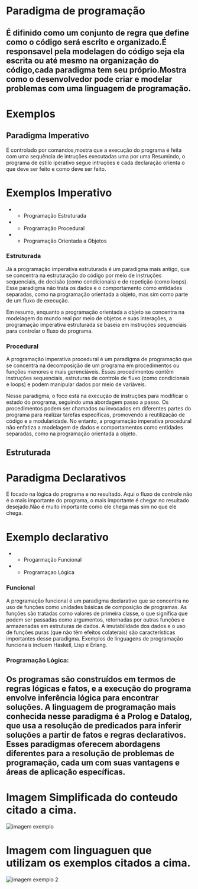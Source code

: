 # Paradigma de programação
É difinido como um conjunto de regra que define como o código será escrito e organizado.É responsavel pela modelagen do código seja ela escrita ou até mesmo na organização do código,cada paradigma tem seu próprio.Mostra como o desenvolvedor pode criar e modelar problemas com uma linguagem de programação.
---
# Exemplos 
## Paradigma Imperativo
É controlado por comandos,mostra que a execução do programa é feita com uma sequência de intruções executadas uma por uma.Resumindo, o programa de estilo iperativo segue intruções e cada declaração orienta
o que deve ser feito e como deve ser feito.

# Exemplos Imperativo
- * Programação Estruturada
- * Programação Procedural
- * Programação Orientada a Objetos

### Estruturada
Já a programação imperativa estruturada é um paradigma mais antigo, que se concentra na estruturação do código por meio de instruções sequenciais, de decisão (como condicionais) e de repetição (como loops). Esse paradigma não trata os dados e o comportamento como entidades separadas, como na programação orientada a objeto, mas sim como parte de um fluxo de execução.

Em resumo, enquanto a programação orientada a objeto se concentra na modelagem do mundo real por meio de objetos e suas interações, a programação imperativa estruturada se baseia em instruções sequenciais para controlar o fluxo do programa.

### Procedural
A programação imperativa procedural é um paradigma de programação que se concentra na decomposição de um programa em procedimentos ou funções menores e mais gerenciáveis. Esses procedimentos contêm instruções sequenciais, estruturas de controle de fluxo (como condicionais e loops) e podem manipular dados por meio de variáveis.

Nesse paradigma, o foco está na execução de instruções para modificar o estado do programa, seguindo uma abordagem passo a passo. Os procedimentos podem ser chamados ou invocados em diferentes partes do programa para realizar tarefas específicas, promovendo a reutilização de código e a modularidade. No entanto, a programação imperativa procedural não enfatiza a modelagem de dados e comportamentos como entidades separadas, como na programação orientada a objeto.
## Estruturada

# Paradigma Declarativos
É focado na lógica do programa e no resultado. Aqui o fluxo de controle não é o mais importante do programa, o mais importante é chegar no resultado desejado.Não é muito importante como ele chega mas sim no que ele chega.

# Exemplo declarativo
- * Progarmação Funcional
- * Programaçao Lógica 

### Funcional
A programação funcional é um paradigma declarativo que se concentra no uso de funções como unidades básicas de composição de programas.
As funções são tratadas como valores de primeira classe, o que significa que podem ser passadas como argumentos, retornadas por outras funções e armazenadas em estruturas de dados.
A imutabilidade dos dados e o uso de funções puras (que não têm efeitos colaterais) são características importantes desse paradigma.
Exemplos de linguagens de programação funcionais incluem Haskell, Lisp e Erlang.
### Programação Lógica:

Os programas são construídos em termos de regras lógicas e fatos, e a execução do programa envolve inferência lógica para encontrar soluções.
A linguagem de programação mais conhecida nesse paradigma é a Prolog e Datalog, que usa a resolução de predicados para inferir soluções a partir de fatos e regras declarativos.
Esses paradigmas oferecem abordagens diferentes para a resolução de problemas de programação, cada um com suas vantagens e áreas de aplicação específicas.
---
# Imagem Simplificada do conteudo citado a cima.
![imagem exemplo](https://media.licdn.com/dms/image/C4E12AQEcG8InMSroFg/article-inline_image-shrink_1000_1488/0/1602860388222?e=1716422400&v=beta&t=XBeQqVXp9nnnbTXIFRSCe1tgyo_nCpBTKIBPTwscPQc)

# Imagem com linguaguen que utilizam os exemplos citados a cima.
![imagem exemplo 2](https://sawastudio.me/blog/wp-content/uploads/2022/12/Group-80-1-1.png)


